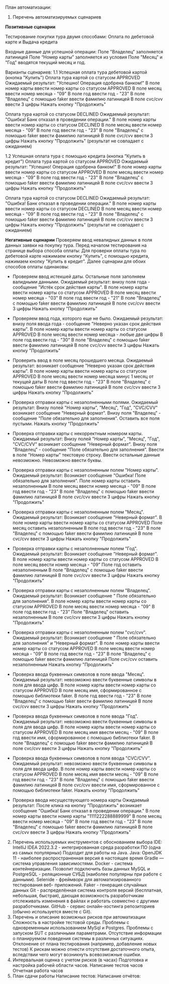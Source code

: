 План автоматизации:
1. Перечень автоматизируемых сценариев

**Позитивные сценарии**

Тестирование покупки тура двумя способами:
Оплата по дебетовой карте и Выдача кредита

Входные данные для успешной операции:
Поле "Владелец" заполняется латиницей
Поле “Номер карты” заполняется из условия
Поле "Месяц" и "Год" вводятся текущий месяц и год.

Варианты сценариев:
1.1 Успешная оплата тура дебетовой картой (кнопка "Купить")
   Оплата тура картой со статусом APPROVED Ожидаемый результат: "Успешно! Операция одобрена банком!"
   В поле номер карты ввести номер карты со статусом APPROVED
   В поле месяц ввести номер месяца - "09"
   В поле год ввести год - "23"
   В поле "Владелец" с помощью faker ввести фамилию латиницей
   В поле cvc/cvv ввести 3 цифры
   Нажать кнопку "Продолжить"

 Оплата тура картой со статусом DECLINED Ожидаемый результат: "Ошибка! Банк отказал в проведении операции."
 В поле номер карты ввести номер карты со статусом DECLINED
 В поле месяц ввести номер месяца - "09"
 В поле год ввести год - "23"
 В поле "Владелец" с помощью faker ввести фамилию латиницей
 В поле cvc/cvv ввести 3 цифры
 Нажать кнопку "Продолжить"
 (результат не совпадает с ожиданием)

1.2 Успешная оплата тура с помощью кредита (кнопка "Купить в кредит")
   Оплата тура картой со статусом APPROVED Ожидаемый результат: "Успешно! Операция одобрена банком!"
   В поле номер карты ввести номер карты со статусом APPROVED
   В поле месяц ввести номер месяца - "09"
   В поле год ввести год - "23"
   В поле "Владелец" с помощью faker ввести фамилию латиницей
   В поле cvc/cvv ввести 3 цифры
   Нажать кнопку "Продолжить"

   Оплата тура картой со статусом DECLINED Ожидаемый результат: "Ошибка! Банк       отказал в проведении операции."
   В поле номер карты ввести номер карты со статусом DECLINED
   В поле месяц ввести номер месяца - "09"
   В поле год ввести год - "23"
   В поле "Владелец" с помощью faker ввести фамилию латиницей
   В поле cvc/cvv ввести 3 цифры
   Нажать кнопку "Продолжить"
   (результат не совпадает с ожиданием)

   **Негативные сценарии**
   Проверяем ввод невалидных данных в поля данных заявки на покупку тура.
   Перед началом тестирования на странице выбора способа оплаты:
   Для проверки оплаты тура по дебетовой карте нажимаем кнопку "Купить",
   с помощью кредита, нажимаем кнопку "Купить в кредит".
   Далее сценарии для обоих способов оплаты одинаковы:

- Проверяем ввод истекшей даты. Остальные поля заполняем валидными данными. Ожидаемый результат: внизу поля года - сообщение "Истёк срок действия карты".
В поле номер карты ввести номер карты со статусом APPROVED
В поле месяц ввести номер месяца - "03"
В поле год ввести год - "21"
В поле "Владелец" с помощью faker ввести фамилию латиницей
В поле cvc/cvv ввести 3 цифры
Нажать кнопку "Продолжить"

- Проверяем ввод года, которого еще не было. Ожидаемый результат: внизу поля ввода года - сообщение "Неверно указан срок действия карты".
В поле номер карты ввести номер карты со статусом APPROVED
В поле месяц ввести номер месяца - любые две цифры
В поле год ввести год - "30"
В поле "Владелец" с помощью faker ввести фамилию латиницей
В поле cvc/cvv ввести 3 цифры
Нажать кнопку "Продолжить"

- Проверить ввод в поле месяц прошедшего месяца. Ожидаемый результат: возникает сообщение "Неверно указан срок действия карты".
В поле номер карты ввести номер карты со статусом APPROVED
В поле месяц ввести номер месяца минус 1 месяц от текущей даты
В поле год ввести год - "23"
В поле "Владелец" с помощью faker ввести фамилию латиницей
В поле cvc/cvv ввести 3 цифры
Нажать кнопку "Продолжить"

- Проверка отправки карты с незаполненными полями. Ожидаемый результат: Внизу полей "Номер карты", "Месяц", "Год", "CVC/CVV" возникает сообщение "Неверный формат". Внизу поля "Владелец" - сообщение "Поле обязательно для заполнения".
Оставить все поля пустыми.
Нажать кнопку "Продолжить"

- Проверка отправки карты с некорректным номером карты. Ожидаемый результат: Внизу полей "Номер карты", "Месяц", "Год", "CVC/CVV" возникает сообщение "Неверный формат". Внизу поля "Владелец" - сообщение "Поле обязательно для заполнения".
Ввести в поле "Номер карты" текстовую строку.
Ввести остальные данные невозможно. Невозможно ввести буквы.

- Проверка отправки карты с незаполненным полем "Номер карты". Ожидаемый результат: Возникает сообщение "Ошибка! Поле обязательно для заполнения".
Поле номер карты оставить незаполненным
В поле месяц ввести номер месяца - "09"
В поле год ввести год - "23"
В поле "Владелец" с помощью faker ввести фамилию латиницей
В поле cvc/cvv ввести 3 цифры
Нажать кнопку "Продолжить"

- Проверка отправки карты с незаполненным полем "Месяц". Ожидаемый результат: Возникает сообщение "Неверный формат".
В поле номер карты ввести номер карты со статусом APPROVED
Поле месяц оставить незаполненным
В поле год ввести год - "23"
В поле "Владелец" с помощью faker ввести  фамилию латиницей
В поле cvc/cvv ввести 3 цифры
Нажать кнопку "Продолжить"

- Проверка отправки карты с незаполненным полем "Год". Ожидаемый результат: Возникает сообщение "Неверный формат".  
В поле номер карты ввести номер карты со статусом APPROVED
В поле месяц ввести номер месяца - "09"
Поле год оставить незаполненным
В поле "Владелец" с помощью faker ввести фамилию латиницей
В поле cvc/cvv ввести 3 цифры
Нажать кнопку "Продолжить"

- Проверка отправки карты с незаполненным полем "Владелец". Ожидаемый результат: Возникает сообщение " Поле обязательно для заполнения".
В поле номер карты ввести номер карты со статусом APPROVED
В поле месяц ввести номер месяца - "09"
В поле год ввести год - "23"
Поле "Владелец" оставить незаполненным
В поле cvc/cvv ввести 3 цифры
Нажать кнопку "Продолжить"

- Проверка отправки карты с незаполненным полем "cvc/cvv". Ожидаемый результат: Возникает сообщение " Поле обязательно для заполнения"  и "Неверный формат".
В поле номер карты ввести номер карты со статусом APPROVED
В поле месяц ввести номер месяца - "09"
В поле год ввести год - "23"
В поле "Владелец" с помощью faker ввести  фамилию латиницей
Поле cvc/cvv оставить незаполненным
Нажать кнопку "Продолжить"


- Проверка ввода буквенных символов в поле ввода "Месяц". Ожидаемый результат: невозможно ввести буквенные символы в поля для ввода цифр.
В поле номер карты ввести номер карты со статусом APPROVED
В поле месяц имя, сформированное с помощью библиотеки faker.
В поле год ввести год - "23"
В поле "Владелец" с помощью faker ввести фамилию латиницей
В поле cvc/cvv ввести 3 цифры
Нажать кнопку "Продолжить"

- Проверка ввода буквенных символов в поле ввода "Год". Ожидаемый результат: невозможно ввести буквенные символы в поля для ввода цифр.
В поле номер карты ввести номер карты со статусом APPROVED
В поле месяц имя ввести месяц - "09"
В поле год ввести имя, сформированное с помощью библиотеки faker.
В поле "Владелец" с помощью faker ввести фамилию латиницей
В поле cvc/cvv ввести 3 цифры
Нажать кнопку "Продолжить"

- Проверка ввода буквенных символов в поля ввода "CVC/CVV". Ожидаемый результат: невозможно ввести буквенные символы в поля для ввода цифр.
В поле номер карты ввести номер карты со статусом APPROVED
В поле месяц имя ввести месяц - "09"
В поле год ввести год - "23"
В поле "Владелец" с помощью faker ввести фамилию латиницей
В поле cvc/cvv ввести имя, сформированное с помощью библиотеки faker.
Нажать кнопку "Продолжить"

- Проверка ввода несуществующего номера карты Ожидаемый результат: После клика на кнопку "Продолжить" возникает сообщение "Ошибка! Банк отказал в проведении операции."
В поле номер карты ввести номер карты "1111222288889999"
В поле месяц ввести номер месяца - "09"
В поле год ввести год - "23"
В поле "Владелец" с помощью faker ввести фамилию латиницей
В поле cvc/cvv ввести 3 цифры
Нажать кнопку "Продолжить"

2. Перечень используемых инструментов с обоснованием выбора
   IDE: IntelliJ IDEA 2022.3.2 - интегрированная среда разработки ПО (одна из самых популярных) Подходит для работы на Java.
   Java: OpenJDK 11 - наиболее распространенная версия в настоящее время
   Gradle — система управления зависимостями.
   Docker - система контейнеризации. Позволит подключить базы данных
   MySQL и PostgreSQL - реляционные СУБД (наиболее популярны при работе с данными).
   Selenide - фреймворк для автоматизированного тестирования веб- приложений.
   Faker - генерация случайных данных
   Git - распределённая система контроля версий (бесплатная, небольшая, быстрая), дающая возможность разработчикам отслеживать изменения в файлах и работать совместно с другими разработчиками.
   GitHub - сервис онлайн-хостинга репозиториев (обычно используется вместе с Git).
3. Перечень и описание возможных рисков при автоматизации
   Сложность в настройке тестовой среды.
   Проблемы с одновременным использованием MySql и Postgres.
   Проблемы с запуском SUT с различными параметрами.
   Отсутствие информации о планируемом поведения системы в различных ситуациях.
   Отклонение от плана тестирования (например, добавление новых тестов)
   К рискам можно отнести отсутствия достаточного опыта, вследствии чего могут возникнуть всевозможные ошибки.
4. Интервальная оценка с учетом рисков (в часах)
   Подготовка и настройка рабочей области   часов.
   Написание тестов   часов
   Отчетная работа   часов
5. План сдачи работы
   Написание тестов:     Написание отчётов: 

